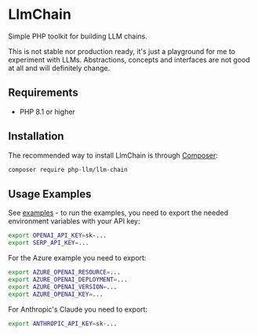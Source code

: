 LlmChain
========

Simple PHP toolkit for building LLM chains.

This is not stable nor production ready, it's just a playground for me to experiment with LLMs.
Abstractions, concepts and interfaces are not good at all and will definitely change.

Requirements
------------
* PHP 8.1 or higher

Installation
------------

The recommended way to install LlmChain is through [Composer](http://getcomposer.org/):

```bash
composer require php-llm/llm-chain
```

Usage Examples
--------------

See [examples](examples) - to run the examples, you need to export
the needed environment variables with your API key:

```bash
export OPENAI_API_KEY=sk-...
export SERP_API_KEY=...
```

For the Azure example you need to export:

```bash
export AZURE_OPENAI_RESOURCE=...
export AZURE_OPENAI_DEPLOYMENT=...
export AZURE_OPENAI_VERSION=...
export AZURE_OPENAI_KEY=...
```

For Anthropic's Claude you need to export:

```bash
export ANTHROPIC_API_KEY=sk-...
```
